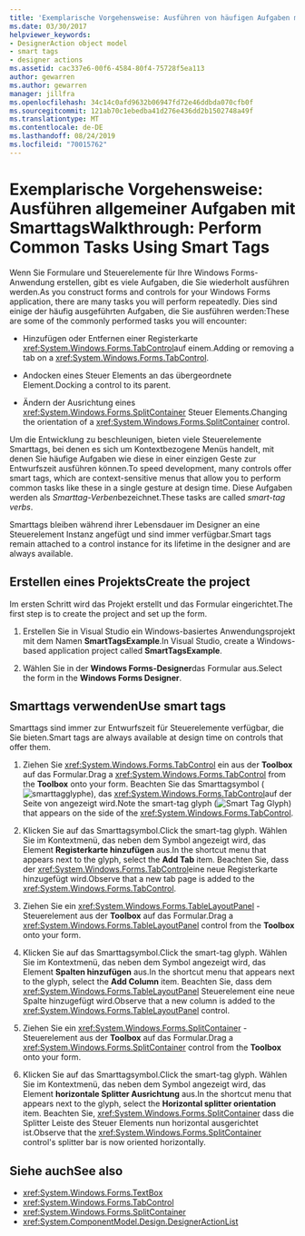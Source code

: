```yaml
---
title: 'Exemplarische Vorgehensweise: Ausführen von häufigen Aufgaben mit Smarttags für Windows Forms-Steuerelemente'
ms.date: 03/30/2017
helpviewer_keywords:
- DesignerAction object model
- smart tags
- designer actions
ms.assetid: cac337e6-00f6-4584-80f4-75728f5ea113
author: gewarren
ms.author: gewarren
manager: jillfra
ms.openlocfilehash: 34c14c0afd9632b06947fd72e46ddbda070cfb0f
ms.sourcegitcommit: 121ab70c1ebedba41d276e436dd2b1502748a49f
ms.translationtype: MT
ms.contentlocale: de-DE
ms.lasthandoff: 08/24/2019
ms.locfileid: "70015762"
---
```

# <a name="walkthrough-perform-common-tasks-using-smart-tags"></a><span data-ttu-id="dc6f3-102">Exemplarische Vorgehensweise: Ausführen allgemeiner Aufgaben mit Smarttags</span><span class="sxs-lookup"><span data-stu-id="dc6f3-102">Walkthrough: Perform Common Tasks Using Smart Tags</span></span>

<span data-ttu-id="dc6f3-103">Wenn Sie Formulare und Steuerelemente für Ihre Windows Forms-Anwendung erstellen, gibt es viele Aufgaben, die Sie wiederholt ausführen werden.</span><span class="sxs-lookup"><span data-stu-id="dc6f3-103">As you construct forms and controls for your Windows Forms application, there are many tasks you will perform repeatedly.</span></span> <span data-ttu-id="dc6f3-104">Dies sind einige der häufig ausgeführten Aufgaben, die Sie ausführen werden:</span><span class="sxs-lookup"><span data-stu-id="dc6f3-104">These are some of the commonly performed tasks you will encounter:</span></span>

- <span data-ttu-id="dc6f3-105">Hinzufügen oder Entfernen einer Registerkarte <xref:System.Windows.Forms.TabControl>auf einem.</span><span class="sxs-lookup"><span data-stu-id="dc6f3-105">Adding or removing a tab on a <xref:System.Windows.Forms.TabControl>.</span></span>

- <span data-ttu-id="dc6f3-106">Andocken eines Steuer Elements an das übergeordnete Element.</span><span class="sxs-lookup"><span data-stu-id="dc6f3-106">Docking a control to its parent.</span></span>

- <span data-ttu-id="dc6f3-107">Ändern der Ausrichtung eines <xref:System.Windows.Forms.SplitContainer> Steuer Elements.</span><span class="sxs-lookup"><span data-stu-id="dc6f3-107">Changing the orientation of a <xref:System.Windows.Forms.SplitContainer> control.</span></span>

<span data-ttu-id="dc6f3-108">Um die Entwicklung zu beschleunigen, bieten viele Steuerelemente Smarttags, bei denen es sich um Kontextbezogene Menüs handelt, mit denen Sie häufige Aufgaben wie diese in einer einzigen Geste zur Entwurfszeit ausführen können.</span><span class="sxs-lookup"><span data-stu-id="dc6f3-108">To speed development, many controls offer smart tags, which are context-sensitive menus that allow you to perform common tasks like these in a single gesture at design time.</span></span> <span data-ttu-id="dc6f3-109">Diese Aufgaben werden als *Smarttag-Verben*bezeichnet.</span><span class="sxs-lookup"><span data-stu-id="dc6f3-109">These tasks are called *smart-tag verbs*.</span></span>

<span data-ttu-id="dc6f3-110">Smarttags bleiben während ihrer Lebensdauer im Designer an eine Steuerelement Instanz angefügt und sind immer verfügbar.</span><span class="sxs-lookup"><span data-stu-id="dc6f3-110">Smart tags remain attached to a control instance for its lifetime in the designer and are always available.</span></span>

## <a name="create-the-project"></a><span data-ttu-id="dc6f3-111">Erstellen eines Projekts</span><span class="sxs-lookup"><span data-stu-id="dc6f3-111">Create the project</span></span>

<span data-ttu-id="dc6f3-112">Im ersten Schritt wird das Projekt erstellt und das Formular eingerichtet.</span><span class="sxs-lookup"><span data-stu-id="dc6f3-112">The first step is to create the project and set up the form.</span></span>

1. <span data-ttu-id="dc6f3-113">Erstellen Sie in Visual Studio ein Windows-basiertes Anwendungsprojekt mit dem Namen **SmartTagsExample**.</span><span class="sxs-lookup"><span data-stu-id="dc6f3-113">In Visual Studio, create a Windows-based application project called **SmartTagsExample**.</span></span>

2. <span data-ttu-id="dc6f3-114">Wählen Sie in der **Windows Forms-Designer**das Formular aus.</span><span class="sxs-lookup"><span data-stu-id="dc6f3-114">Select the form in the **Windows Forms Designer**.</span></span>

## <a name="use-smart-tags"></a><span data-ttu-id="dc6f3-115">Smarttags verwenden</span><span class="sxs-lookup"><span data-stu-id="dc6f3-115">Use smart tags</span></span>

<span data-ttu-id="dc6f3-116">Smarttags sind immer zur Entwurfszeit für Steuerelemente verfügbar, die Sie bieten.</span><span class="sxs-lookup"><span data-stu-id="dc6f3-116">Smart tags are always available at design time on controls that offer them.</span></span>

1. <span data-ttu-id="dc6f3-117">Ziehen Sie <xref:System.Windows.Forms.TabControl> ein aus der **Toolbox** auf das Formular.</span><span class="sxs-lookup"><span data-stu-id="dc6f3-117">Drag a <xref:System.Windows.Forms.TabControl> from the **Toolbox** onto your form.</span></span> <span data-ttu-id="dc6f3-118">Beachten Sie das Smarttagsymbol (![smarttagglyphe](./media/vs-winformsmttagglyph.gif)), das <xref:System.Windows.Forms.TabControl>auf der Seite von angezeigt wird.</span><span class="sxs-lookup"><span data-stu-id="dc6f3-118">Note the smart-tag glyph (![Smart Tag Glyph](./media/vs-winformsmttagglyph.gif)) that appears on the side of the <xref:System.Windows.Forms.TabControl>.</span></span>

2. <span data-ttu-id="dc6f3-119">Klicken Sie auf das Smarttagsymbol.</span><span class="sxs-lookup"><span data-stu-id="dc6f3-119">Click the smart-tag glyph.</span></span> <span data-ttu-id="dc6f3-120">Wählen Sie im Kontextmenü, das neben dem Symbol angezeigt wird, das Element **Registerkarte hinzufügen** aus.</span><span class="sxs-lookup"><span data-stu-id="dc6f3-120">In the shortcut menu that appears next to the glyph, select the **Add Tab** item.</span></span> <span data-ttu-id="dc6f3-121">Beachten Sie, dass der <xref:System.Windows.Forms.TabControl>eine neue Registerkarte hinzugefügt wird.</span><span class="sxs-lookup"><span data-stu-id="dc6f3-121">Observe that a new tab page is added to the <xref:System.Windows.Forms.TabControl>.</span></span>

3. <span data-ttu-id="dc6f3-122">Ziehen Sie ein <xref:System.Windows.Forms.TableLayoutPanel> -Steuerelement aus der **Toolbox** auf das Formular.</span><span class="sxs-lookup"><span data-stu-id="dc6f3-122">Drag a <xref:System.Windows.Forms.TableLayoutPanel> control from the **Toolbox** onto your form.</span></span>

4. <span data-ttu-id="dc6f3-123">Klicken Sie auf das Smarttagsymbol.</span><span class="sxs-lookup"><span data-stu-id="dc6f3-123">Click the smart-tag glyph.</span></span> <span data-ttu-id="dc6f3-124">Wählen Sie im Kontextmenü, das neben dem Symbol angezeigt wird, das Element **Spalten hinzufügen** aus.</span><span class="sxs-lookup"><span data-stu-id="dc6f3-124">In the shortcut menu that appears next to the glyph, select the **Add Column** item.</span></span> <span data-ttu-id="dc6f3-125">Beachten Sie, dass dem <xref:System.Windows.Forms.TableLayoutPanel> Steuerelement eine neue Spalte hinzugefügt wird.</span><span class="sxs-lookup"><span data-stu-id="dc6f3-125">Observe that a new column is added to the <xref:System.Windows.Forms.TableLayoutPanel> control.</span></span>

5. <span data-ttu-id="dc6f3-126">Ziehen Sie ein <xref:System.Windows.Forms.SplitContainer> -Steuerelement aus der **Toolbox** auf das Formular.</span><span class="sxs-lookup"><span data-stu-id="dc6f3-126">Drag a <xref:System.Windows.Forms.SplitContainer> control from the **Toolbox** onto your form.</span></span>

6. <span data-ttu-id="dc6f3-127">Klicken Sie auf das Smarttagsymbol.</span><span class="sxs-lookup"><span data-stu-id="dc6f3-127">Click the smart-tag glyph.</span></span> <span data-ttu-id="dc6f3-128">Wählen Sie im Kontextmenü, das neben dem Symbol angezeigt wird, das Element **horizontale Splitter Ausrichtung** aus.</span><span class="sxs-lookup"><span data-stu-id="dc6f3-128">In the shortcut menu that appears next to the glyph, select the **Horizontal splitter orientation** item.</span></span> <span data-ttu-id="dc6f3-129">Beachten Sie, <xref:System.Windows.Forms.SplitContainer> dass die Splitter Leiste des Steuer Elements nun horizontal ausgerichtet ist.</span><span class="sxs-lookup"><span data-stu-id="dc6f3-129">Observe that the <xref:System.Windows.Forms.SplitContainer> control's splitter bar is now oriented horizontally.</span></span>

## <a name="see-also"></a><span data-ttu-id="dc6f3-130">Siehe auch</span><span class="sxs-lookup"><span data-stu-id="dc6f3-130">See also</span></span>

- <xref:System.Windows.Forms.TextBox>
- <xref:System.Windows.Forms.TabControl>
- <xref:System.Windows.Forms.SplitContainer>
- <xref:System.ComponentModel.Design.DesignerActionList>
